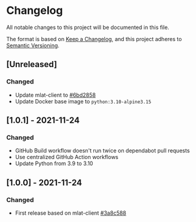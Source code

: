 # Changelog
All notable changes to this project will be documented in this file.

The format is based on [Keep a Changelog](https://keepachangelog.com/en/1.0.0/),
and this project adheres to [Semantic Versioning](https://semver.org/spec/v2.0.0.html).

## [Unreleased]
### Changed
- Update mlat-client to [#6bd2858](https://github.com/wiedehopf/mlat-client/commit/6bd28584c1aa5e32e6a162e4c9dcba981ace72e5)
- Update Docker base image to `python:3.10-alpine3.15`

## [1.0.1] - 2021-11-24
### Changed
- GitHub Build workflow doesn't run twice on dependabot pull requests
- Use centralized GitHub Action workflows
- Update Python from 3.9 to 3.10

## [1.0.0] - 2021-11-24
### Changed
- First release based on mlat-client [#3a8c588](https://github.com/wiedehopf/mlat-client/tree/3a8c588fb1a8c5094005379d861bdb1f7e9e377e)

